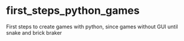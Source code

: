 # first_steps_python_games
First steps to create games with python, since games without GUI until snake and brick braker
